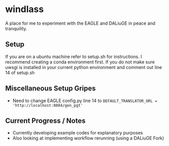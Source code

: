 # windlass
A place for me to experiment with the EAGLE and DALiuGE in peace and tranquility.

## Setup
If you are on a ubuntu machine refer to setup.sh for instructions.
I recommend creating a conda environment first. 
If you do not make sure uwsgi is installed in your current python environment and comment out line 14 of setup.sh

## Miscellaneous Setup Gripes
- Need to change EAGLE config.py line 14 to `DEFAULT_TRANSLATOR_URL = 'http://localhost:8084/gen_pgt'`

## Current Progress / Notes
- Currently developing example codes for explanatory purposes
- Also looking at implementing workflow rerunning (using a DALiuGE Fork)
